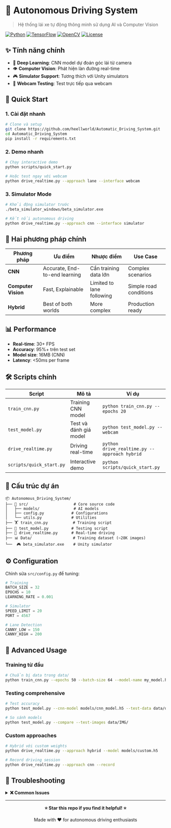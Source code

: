 # 🚗 Autonomous Driving System

> Hệ thống lái xe tự động thông minh sử dụng AI và Computer Vision

[![Python](https://img.shields.io/badge/Python-3.8+-blue.svg)](https://python.org)
[![TensorFlow](https://img.shields.io/badge/TensorFlow-2.8+-orange.svg)](https://tensorflow.org)
[![OpenCV](https://img.shields.io/badge/OpenCV-4.5+-green.svg)](https://opencv.org)
[![License](https://img.shields.io/badge/License-MIT-yellow.svg)](LICENSE)

## ✨ Tính năng chính

- 🧠 **Deep Learning**: CNN model dự đoán góc lái từ camera
- 👁️ **Computer Vision**: Phát hiện làn đường real-time  
- 🎮 **Simulator Support**: Tương thích với Unity simulators
- 📱 **Webcam Testing**: Test trực tiếp qua webcam

## 🚀 Quick Start

### 1. Cài đặt nhanh
```bash
# Clone và setup
git clone https://github.com/heellworld/Automatic_Driving_System.git
cd Automatic_Driving_System
pip install -r requirements.txt
```

### 2. Demo nhanh
```bash
# Chạy interactive demo
python scripts/quick_start.py

# Hoặc test ngay với webcam
python drive_realtime.py --approach lane --interface webcam
```

### 3. Simulator Mode
```bash
# Khởi động simulator trước
./beta_simulator_windows/beta_simulator.exe

# Kết nối autonomous driving
python drive_realtime.py --approach cnn --interface simulator
```

## 🧠 Hai phương pháp chính

| Phương pháp | Ưu điểm | Nhược điểm | Use Case |
|-------------|---------|------------|----------|
| **CNN** | Accurate, End-to-end learning | Cần training data lớn | Complex scenarios |
| **Computer Vision** | Fast, Explainable | Limited to lane following | Simple road conditions |
| **Hybrid** | Best of both worlds | More complex | Production ready |

## 📊 Performance

- **Real-time**: 30+ FPS
- **Accuracy**: 95%+ trên test set
- **Model size**: 16MB (CNN)
- **Latency**: <50ms per frame

## 🛠️ Scripts chính

| Script | Mô tả | Ví dụ |
|--------|--------|--------|
| `train_cnn.py` | Training CNN model | `python train_cnn.py --epochs 20` |
| `test_model.py` | Test và đánh giá model | `python test_model.py --webcam` |
| `drive_realtime.py` | Driving real-time | `python drive_realtime.py --approach hybrid` |
| `scripts/quick_start.py` | Interactive demo | `python scripts/quick_start.py` |

## 📁 Cấu trúc dự án

```
📦 Autonomous_Driving_System/
├── 🧠 src/                    # Core source code
│   ├── models/               # AI models
│   ├── config.py            # Configurations  
│   └── utils.py             # Utilities
├── 🏋️ train_cnn.py           # Training script
├── 🧪 test_model.py          # Testing script
├── 🚗 drive_realtime.py      # Real-time driving
├── 📊 Data/                  # Training dataset (~28K images)
└──  🎮 beta_simulator.exe    # Unity simulator
```

## ⚙️ Configuration

Chỉnh sửa `src/config.py` để tuning:

```python
# Training
BATCH_SIZE = 32
EPOCHS = 10
LEARNING_RATE = 0.001

# Simulator  
SPEED_LIMIT = 20
PORT = 4567

# Lane Detection
CANNY_LOW = 150
CANNY_HIGH = 200
```

## 🔧 Advanced Usage

### Training từ đầu
```bash
# Chuẩn bị data trong data/
python train_cnn.py --epochs 50 --batch-size 64 --model-name my_model.h5
```

### Testing comprehensive
```bash
# Test accuracy
python test_model.py --cnn-model models/cnn_model.h5 --test-data data/driving_log.csv

# So sánh models
python test_model.py --compare --test-images data/IMG/
```

### Custom approaches
```bash
# Hybrid với custom weights
python drive_realtime.py --approach hybrid --model models/custom.h5

# Record driving session
python drive_realtime.py --approach cnn --record
```

## 🐛 Troubleshooting

<details>
<summary><b>❌ Common Issues</b></summary>

**Webcam không hoạt động:**
```python
# Thử camera index khác
python drive_realtime.py --camera 0  # thay vì 1
```

**Simulator không kết nối:**
```bash
# Kiểm tra port
netstat -an | findstr 4567
```

**Model loading error:**
```bash
# Kiểm tra TensorFlow version
pip install tensorflow==2.8.0
```

</details>

---

<div align="center">

**⭐ Star this repo if you find it helpful! ⭐**

Made with ❤️ for autonomous driving enthusiasts

</div> 